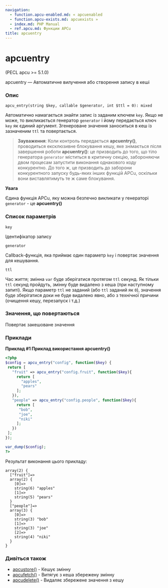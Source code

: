 ```yaml
---
navigation:
  - function.apcu-enabled.md: « apcuenabled
  - function.apcu-exists.md: apcuexists »
  - index.md: PHP Manual
  - ref.apcu.md: Функции APCu
title: apcuentry
---
```

# apcuentry

(PECL apcu >= 5.1.0)

apcuentry — Автоматичне вилучення або створення запису в кеші

### Опис

```methodsynopsis
apcu_entry(string $key, callable $generator, int $ttl = 0): mixed
```

Автоматично намагається знайти запис із заданим ключем `key`. Якщо не може, то викликається генератор `generator` і йому передається ключ `key` як єдиний аргумент. Згенероване значення заноситься в кеш із зазначеним `ttl` та повертається.

> **Зауваження**: Коли контроль передається **apcuentry()**, проводиться ексклюзивне блокування кешу, яке знімається після завершення роботи **apcuentry()**: це призводить до того, що тіло генератора `generator` міститься в критичну секцію, забороняючи двом процесам запустити виконання однакового коду конкурентно. До того ж, це призводить до заборони конкурентного запуску будь-яких інших функцій APCu, оскільки вони виставлятимуть те ж саме блокування.

**Увага**

Єдина функція APCu, яку можна безпечно викликати у генераторі `generator` - це **apcuentry()**

### Список параметрів

`key`

Ідентифікатор запису

`generator`

Callback-функція, яка приймає один параметр `key` і повертає значення для кешування.

`ttl`

Час життя; змінна `var` буде зберігатися протягом `ttl` секунд. Як тільки `ttl` секунд пройдуть, змінну буде видалено з кеша (при наступному запиті). Якщо параметр `ttl` не заданий (або `ttl` заданий як `0`), значення буде зберігатися доки не буде видалено явно, або з технічної причини (очищення кешу, перезапуск і т.д.)

### Значення, що повертаються

Повертає закешоване значення

### Приклади

**Приклад #1 Приклад використання **apcuentry()****

```php
<?php
$config = apcu_entry("config", function($key) {
 return [
   "fruit" => apcu_entry("config.fruit", function($key){
     return [
       "apples",
       "pears"
     ];
   }),
   "people" => apcu_entry("config.people", function($key){
     return [
      "bob",
      "joe",
      "niki"
     ];
   })
 ];
});

var_dump($config);
?>
```

Результат виконання цього прикладу:

```
array(2) {
  ["fruit"]=>
  array(2) {
    [0]=>
    string(6) "apples"
    [1]=>
    string(5) "pears"
  }
  ["people"]=>
  array(3) {
    [0]=>
    string(3) "bob"
    [1]=>
    string(3) "joe"
    [2]=>
    string(4) "niki"
  }
}
```

### Дивіться також

-   [apcustore()](function.apcu-store.md) - Кешує змінну
-   [apcufetch()](function.apcu-fetch.md) - Витягує з кеша збережену змінну
-   [apcudelete()](function.apcu-delete.md) - Видаляє збережене значення з кешу
